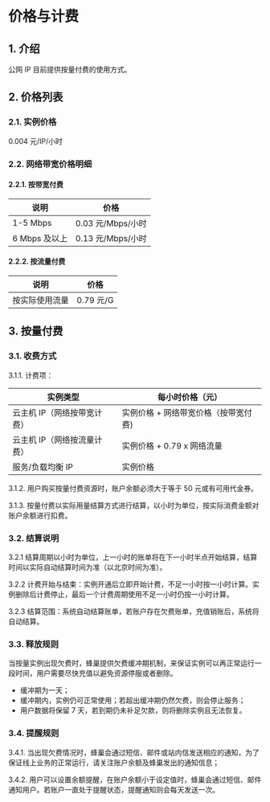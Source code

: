 # 价格与计费

## 1. 介绍

公网 IP 目前提供按量付费的使用方式。


## 2. 价格列表

### 2.1. 实例价格

0.004 元/IP/小时

### 2.2. 网络带宽价格明细 

#### 2.2.1. 按带宽付费 

|      说明     |        价格       | 
|---------------|-------------------|
| 1-5 Mbps      | 0.03 元/Mbps/小时 | 
| 6 Mbps 及以上 | 0.13 元/Mbps/小时 | 

#### 2.2.2. 按流量付费

|      说明      |    价格   |
|----------------|-----------|
| 按实际使用流量 | 0.79 元/G |


## 3. 按量付费 

### 3.1. 收费方式

3.1.1. 计费项：

|           实例类型          |           每小时价格（元）           |
|-----------------------------|--------------------------------------|
| 云主机 IP（网络按带宽计费） | 实例价格 + 网络带宽价格（按带宽付费) |
| 云主机 IP（网络按流量计费） | 实例价格 + 0.79 x 网络流量           |
| 服务/负载均衡 IP            | 实例价格                             |

3.1.2. 用户购买按量付费资源时，账户余额必须大于等于 50 元或有可用代金券。

3.1.3. 按量付费以实际用量结算方式进行结算，以小时为单位，按实际消费金额对账户余额进行扣费。

### 3.2. 结算说明

3.2.1 结算周期以小时为单位，上一小时的账单将在下一小时半点开始结算，结算时间以实际自动结算时间为准（以北京时间为准）。

3.2.2 计费开始与结束：实例开通后立即开始计费，不足一小时按一小时计算。实例删除后计费停止，最后一个计费周期使用不足一小时仍按一小时计算。

3.2.3 结算范围：系统自动结算账单，若账户存在欠费账单，充值销账后，系统将自动结算。

### 3.3. 释放规则

当按量实例出现欠费时，蜂巢提供欠费缓冲期机制，来保证实例可以再正常运行一段时间，用户需要尽快充值以避免资源停服或者删除。

* 缓冲期为一天；
* 缓冲期内，实例仍可正常使用；若超出缓冲期仍然欠费，则会停止服务；
* 用户数据将保留 7 天，若到期仍未补足欠款，则将删除实例且无法恢复。

### 3.4. 提醒规则

3.4.1. 当出现欠费情况时，蜂巢会通过短信、邮件或站内信发送相应的通知，为了保证线上业务的正常运行，请关注账户余额及蜂巢发出的通知信息；

3.4.2. 用户可以设置余额提醒，在账户余额小于设定值时，蜂巢会通过短信、邮件通知用户。若账户一直处于提醒状态，提醒通知则会每天发送一次。

